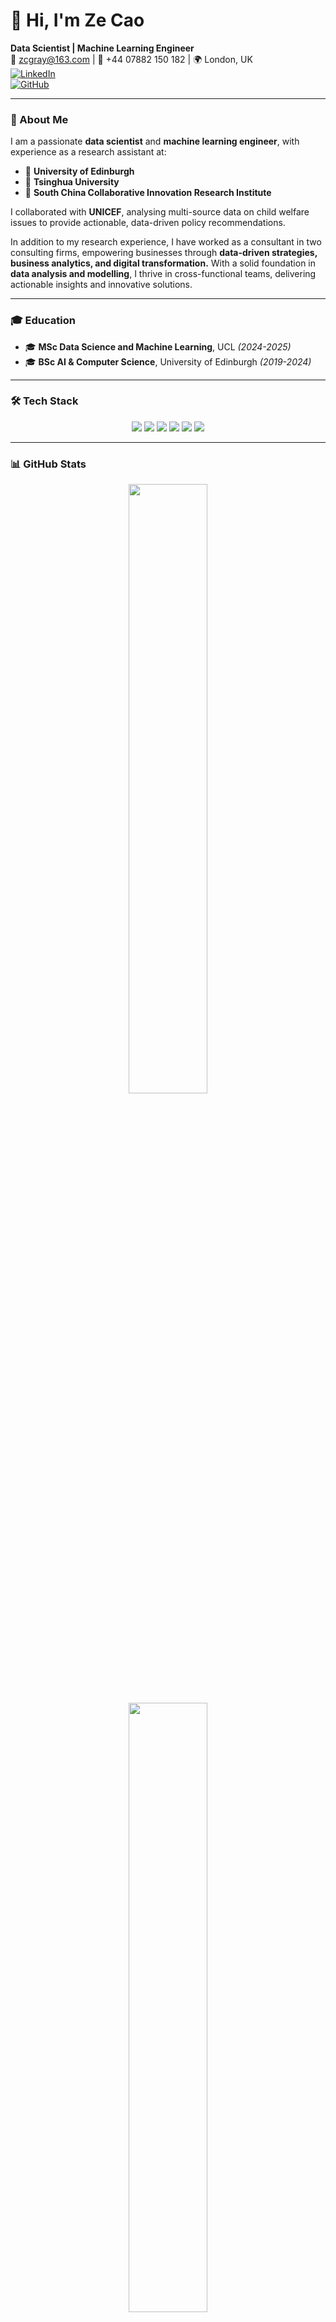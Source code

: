 # 👋 Hi, I'm Ze Cao 
**Data Scientist | Machine Learning Engineer**  
📧 zcgray@163.com | 📱 +44 07882 150 182 | 🌍 London, UK  
[![LinkedIn](https://img.shields.io/badge/LinkedIn-Connect-blue?style=flat-square&logo=linkedin)](https://www.linkedin.com/in/rain-z/)  
[![GitHub](https://img.shields.io/badge/GitHub-Portfolio-black?style=flat-square&logo=github)](https://github.com/caozeze)  

---

### 🚀 About Me  
I am a passionate **data scientist** and **machine learning engineer**, with experience as a research assistant at:  
- 🏫 **University of Edinburgh**  
- 🏫 **Tsinghua University**  
- 🏫 **South China Collaborative Innovation Research Institute**  

I collaborated with **UNICEF**, analysing multi-source data on child welfare issues to provide actionable, data-driven policy recommendations.  

In addition to my research experience, I have worked as a consultant in two consulting firms, empowering businesses through **data-driven strategies, business analytics, and digital transformation.** With a solid foundation in **data analysis and modelling**, I thrive in cross-functional teams, delivering actionable insights and innovative solutions.  

---

### 🎓 Education  
- 🎓 **MSc Data Science and Machine Learning**, UCL _(2024-2025)_  
- 🎓 **BSc AI & Computer Science**, University of Edinburgh _(2019-2024)_  

---

### 🛠 Tech Stack  
<p align="center">
  <img src="https://img.shields.io/badge/Python-3776AB?style=for-the-badge&logo=python&logoColor=white" />
  <img src="https://img.shields.io/badge/R-276DC3?style=for-the-badge&logo=r&logoColor=white" />
  <img src="https://img.shields.io/badge/SQL-4479A1?style=for-the-badge&logo=mysql&logoColor=white" />
  <img src="https://img.shields.io/badge/PyTorch-EE4C2C?style=for-the-badge&logo=pytorch&logoColor=white" />
  <img src="https://img.shields.io/badge/Tableau-E97627?style=for-the-badge&logo=tableau&logoColor=white" />
  <img src="https://img.shields.io/badge/Git-F05032?style=for-the-badge&logo=git&logoColor=white" />
</p>

---

### 📊 GitHub Stats  
<p align="center">
  <img src="https://github-readme-stats.vercel.app/api?username=caozeze&show_icons=true&theme=radical" width="50%" />
  <img src="https://github-readme-stats.vercel.app/api/top-langs/?username=caozeze&layout=compact&theme=radical" width="50%" />
</p>

---

### 📫 Let's Connect  
<p align="center">
  <a href="https://www.linkedin.com/in/rain-z/">
    <img src="https://img.shields.io/badge/LinkedIn-Connect-blue?style=for-the-badge&logo=linkedin" />
  </a>
  <a href="mailto:zcgray@163.com">
    <img src="https://img.shields.io/badge/Email-Contact-red?style=for-the-badge&logo=gmail&logoColor=white" />
  </a>
  <a href="https://github.com/caozeze">
    <img src="https://img.shields.io/badge/GitHub-Follow-black?style=for-the-badge&logo=github" />
  </a>
</p>
